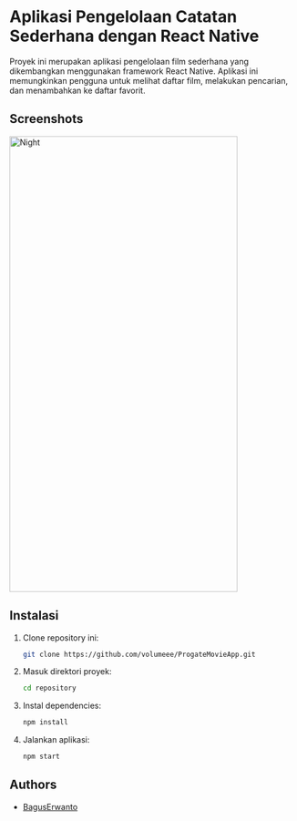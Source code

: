 # Aplikasi Pengelolaan Catatan Sederhana dengan React Native

Proyek ini merupakan aplikasi pengelolaan film sederhana yang dikembangkan menggunakan framework React Native. Aplikasi ini memungkinkan pengguna untuk melihat daftar film, melakukan pencarian, dan menambahkan ke daftar favorit.


## Screenshots

<p float="left">
  <img src="https://github.com/volumeee/ProgateMovieApp/blob/03c6ec904325f784780442d19ea629b0e1029313/doc.mp4?raw=true" alt="Night" width="400" height="800"/>
</p>


## Instalasi

1. Clone repository ini:
   ```bash
   git clone https://github.com/volumeee/ProgateMovieApp.git

2. Masuk direktori proyek:
   ```bash
   cd repository

2. Instal dependencies:
   ```bash
   npm install

2. Jalankan aplikasi:
   ```bash
   npm start


## Authors

- [BagusErwanto](https://github.com/volumeee)

